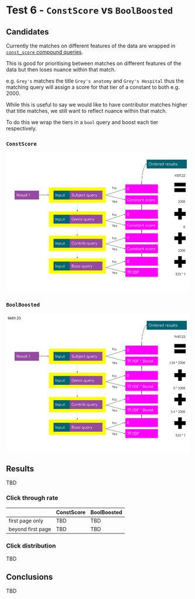 # Test 6 - `ConstScore` vs `BoolBoosted`

## Candidates

Currently the matches on different features of the data are wrapped in [`const_score` compound queries](https://www.elastic.co/guide/en/elasticsearch/reference/current/query-dsl-constant-score-query.html).

This is good for prioritising between matches on different features of the data but then loses nuance within that match.

e.g. `Grey's` matches the title `Grey's anatomy` and `Grey's Hospital` thus the matching query will assign a score for that tier of a constant to both e.g. 2000.

While this is useful to say we would like to have contributor matches higher that title matches, we still want to reflect nuance within that match.

To do this we wrap the tiers in a `bool` query and boost each tier respectively.

### `ConstScore`

![ConstScore calculation](../../.gitbook/assets/scoring-constscore.png)

### `BoolBoosted`

![BoolBoosted calculation](../../.gitbook/assets/scoring-boolboosted.png)

## Results

TBD

### Click through rate

|                   | ConstScore | BoolBoosted |
| :---------------- | :--------- | :---------- |
| first page only   | TBD        | TBD         |
| beyond first page | TBD        | TBD         |

### Click distribution

TBD

## Conclusions

TBD
